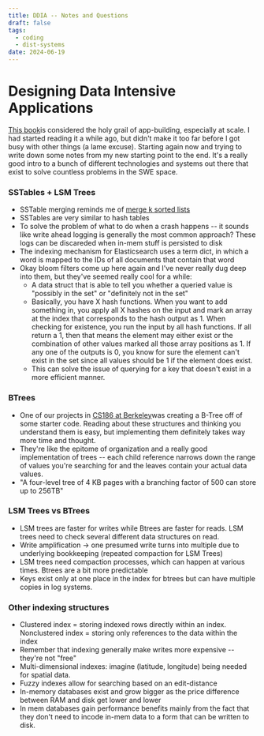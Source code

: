 ```yaml
---
title: DDIA -- Notes and Questions
draft: false
tags:
  - coding
  - dist-systems
date: 2024-06-19
---
```


# Designing Data Intensive Applications
[This book](https://dataintensive.net/)is considered the holy grail of app-building, especially at scale. I had started reading it a while ago, but didn't make it too far before I got busy with other things (a lame excuse). Starting again now and trying to write down some notes from my new starting point to the end. It's a really good intro to a bunch of different technologies and systems out there that exist to solve countless problems in the SWE space.

### SSTables + LSM Trees
- SSTable merging reminds me of [merge k sorted lists](https://leetcode.com/problems/merge-k-sorted-lists/description/)
- SSTables are very similar to hash tables
- To solve the problem of what to do when a crash happens -- it sounds like write ahead logging is generally the most common approach? These logs can be discareded when in-mem stuff is persisted to disk
- The indexing mechanism for Elasticsearch uses a term dict, in which a word is mapped to the IDs of all documents that contain that word
- Okay bloom filters come up here again and I've never really dug deep into them, but they've seemed really cool for a while:
	- A data struct that is able to tell you whether a queried value is "possibly in the set" or "definitely not in the set"
	- Basically, you have X hash functions. When you want to add something in, you apply all X hashes on the input and mark an array at the index that corresponds to the hash output as 1. When checking for existence, you run the input by all hash functions. If all return a 1, then that means the element may either exist or the combination of other values marked all those array positions as 1. If any one of the outputs is 0, you know for sure the element can't exist in the set since all values should be 1 if the element does exist.
	- This can solve the issue of querying for a key that doesn't exist in a more efficient manner.

### BTrees
- One of our projects in [CS186 at Berkeley](https://cs186berkeley.net/)was creating a B-Tree off of some starter code. Reading about these structures and thinking you understand them is easy, but implementing them definitely takes way more time and thought.
- They're like the epitome of organization and a really good implementation of trees -- each child reference narrows down the range of values you're searching for and the leaves contain your actual data values. 
- "A four-level tree of 4 KB pages with a branching factor of 500 can store up to 256TB"

### LSM Trees vs BTrees
- LSM trees are faster for writes while Btrees are faster for reads. LSM trees need to check several different data structures on read.
- Write amplification -> one presumed write turns into multiple due to underlying bookkeeping (repeated compaction for LSM Trees)
- LSM trees need compaction processes, which can happen at various times. Btrees are a bit more predictable
- Keys exist only at one place in the index for btrees but can have multiple copies in log systems. 

### Other indexing structures
- Clustered index = storing indexed rows directly within an index. Nonclustered index = storing only references to the data within the index
- Remember that indexing generally make writes more expensive -- they're not "free"
- Multi-dimensional indexes: imagine (latitude, longitude) being needed for spatial data.
- Fuzzy indexes allow for searching based on an edit-distance
- In-memory databases exist and grow bigger as the price difference between RAM and disk get lower and lower
- In mem databases gain performance benefits mainly from the fact that they don't need to incode in-mem data to a form that can be written to disk.